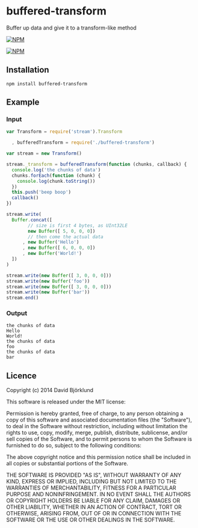 # buffered-transform

Buffer up data and give it to a transform-like method

[![NPM](https://nodei.co/npm/buffered-transform.png?downloads&stars)](https://nodei.co/npm/buffered-transform/)

[![NPM](https://nodei.co/npm-dl/buffered-transform.png)](https://nodei.co/npm/buffered-transform/)

## Installation

```
npm install buffered-transform
```

## Example

### Input

```javascript
var Transform = require('stream').Transform

  , bufferedTransform = require('./buffered-transform')

var stream = new Transform()

stream._transform = bufferedTransform(function (chunks, callback) {
  console.log('the chunks of data')
  chunks.forEach(function (chunk) {
    console.log(chunk.toString())
  })
  this.push('beep boop')
  callback()
})

stream.write(
  Buffer.concat([
        // size is first 4 bytes, as UInt32LE
        new Buffer([ 5, 0, 0, 0])
        // then come the actual data
      , new Buffer('Hello')
      , new Buffer([ 6, 0, 0, 0])
      , new Buffer('World!')
  ])
)

stream.write(new Buffer([ 3, 0, 0, 0]))
stream.write(new Buffer('foo'))
stream.write(new Buffer([ 3, 0, 0, 0]))
stream.write(new Buffer('bar'))
stream.end()
```

### Output

```
the chunks of data
Hello
World!
the chunks of data
foo
the chunks of data
bar
```

## Licence

Copyright (c) 2014 David Björklund

This software is released under the MIT license:

Permission is hereby granted, free of charge, to any person obtaining a copy
of this software and associated documentation files (the "Software"), to deal
in the Software without restriction, including without limitation the rights
to use, copy, modify, merge, publish, distribute, sublicense, and/or sell
copies of the Software, and to permit persons to whom the Software is
furnished to do so, subject to the following conditions:

The above copyright notice and this permission notice shall be included in
all copies or substantial portions of the Software.

THE SOFTWARE IS PROVIDED "AS IS", WITHOUT WARRANTY OF ANY KIND, EXPRESS OR
IMPLIED, INCLUDING BUT NOT LIMITED TO THE WARRANTIES OF MERCHANTABILITY,
FITNESS FOR A PARTICULAR PURPOSE AND NONINFRINGEMENT. IN NO EVENT SHALL THE
AUTHORS OR COPYRIGHT HOLDERS BE LIABLE FOR ANY CLAIM, DAMAGES OR OTHER
LIABILITY, WHETHER IN AN ACTION OF CONTRACT, TORT OR OTHERWISE, ARISING FROM,
OUT OF OR IN CONNECTION WITH THE SOFTWARE OR THE USE OR OTHER DEALINGS IN
THE SOFTWARE.
